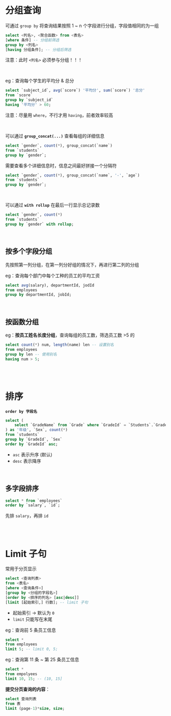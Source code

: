 # 分组查询

可通过 `group by` 将查询结果按照 1 ~ n 个字段进行分组，字段值相同的为一组

```sql
select <列名>, <聚合函数> from <表名>
[where 条件] -- 分组前筛选
group by <列名>
[having 分组条件]; -- 分组后筛选
```

注意：此时 `<列名>` 必须参与分组！！！

<br>

eg：查询每个学生的平均分 & 总分

```sql
select `subject_id`, avg(`score`) '平均分', sum(`score`) '总分'
from `score`
group by `subject_id`
having '平均分' > 60;
```

注意：尽量用 `where`，不行才用 `having`，前者效率较高

<br>

可以通过 **`group_concat(...)`** 查看每组的详细信息

```sql
select `gender`, count(*), group_concat(`name`)
from `students`
group by `gender`;
```

需要查看多个详细信息时，信息之间最好拼接一个分隔符

```sql
select `gender`, count(*), group_concat(`name`, '-', `age`)
from `students`
group by `gender`;
```

<br>

可以通过 **`with rollup`** 在最后一行显示总记录数

```sql
select `gender`, count(*)
from `students`
group by `gender` with rollup;
```

<br>

## 按多个字段分组

先按照第一列分组，在第一列分好组的情况下，再进行第二列的分组

eg：查询每个部门中每个工种的员工的平均工资

```sql
select avg(salary), departmentId, jodId
from employees
group by departmentId, jobId;
```

<br>

## 按函数分组

eg：**按员工姓名长度分组**，查询每组的员工数，筛选员工数 >5 的

```sql
select count(*) num, length(name) len -- 设置别名
from employees
group by len -- 使用别名
having num > 5;
```

<br><br>

# 排序

**`order by 字段名`**

```sql
select (
    select `GradeName` from `Grade` where `GradeId` = `Students`.`GradeId`
) as '年级', `Sex`, count(*)
from `students`
group by `GradeId`, `Sex`
order by `GradeId` asc;
```

-   `asc` 表示升序 (默认)
-   `desc` 表示降序

<br>

## 多字段排序

```sql
select * from `employees`
order by `salary`, `id`;
```

先排 `salary`，再排 `id`

<br><br>

# Limit 子句

常用于分页显示

```sql
select <查询列表>
from <表名>
[where <查询条件>]
[group by <分组的字段名>]
[order by <排序的列名> [asc|desc]]
[limit [起始索引,] 行数]; -- limit 子句
```

-   起始索引 → 默认为 `0`
-   `limit` 只能写在末尾

eg：查询前 5 条员工信息

```sql
select *
from employees
limit 5; -- limit 0, 5;
```

eg：查询第 11 条 ~ 第 25 条员工信息

```sql
select *
from empolyees
limit 10, 15; -- (10, 15]
```

**提交分页查询的内容**：

```sql
select 查询列表
from 表
limit (page-1)*size, size;
```

<br>
